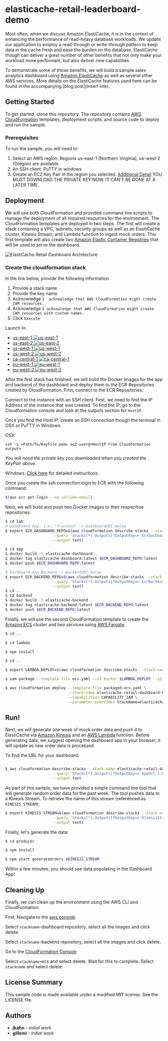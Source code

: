 # elasticache-retail-leaderboard-demo

Most often, when we discuss Amazon ElastiCache, it is in the context of enhancing the performance of read-heavy database workloads. We update our application to employ a read-through or write-through pattern to keep data in the cache fresh and ease the burden on the database. ElastiCache though can deliver a great number of other benefits that not only make your workload more performant, but also deliver new capabilities.

To demonstrate some of those benefits, we will build a sample sales analytics dashboard using [Amazon ElastiCache](https://aws.amazon.com/elasticache/) as well as several other AWS services. More details on the ElastiCache features used here can be found in the accompanying [blog post](insert link).

## Getting Started

To get started, clone this repository. The repository contains [AWS CloudFormation](https://aws.amazon.com/cloudformation/) templates, deployment scripts, and source code to deploy and run the sample.

### Prerequisites

To run the sample, you will need to:

1. Select an AWS region. Regions us-east-1 (Northern Virginia), us-west-2 (Oregon) are available.
2. An SSH client. PuTTY in windows
3. Create an EC2 Key Pair in the region you selected. [Additional Detail](https://docs.aws.amazon.com/AWSEC2/latest/UserGuide/ec2-key-pairs.html#having-ec2-create-your-key-pair) YOU MUST DOWNLOAD THE PRIVATE KEY NOW. IT CAN'T BE DONE AT A LATER TIME.


## Deployment

We will use both CloudFormation and provided command line scripts to manage the deployment of all required resources for the environment. The CloudFormation templates are deployed in two steps. The first will create a stack containing a VPC, subnets, security groups as well as an ElastiCache cluster, Kinesis Stream, and Lambda function to ingest mock orders. This first template will also create two [Amazon Elastic Container Registries](https://aws.amazon.com/ecr/) that will be used to serve the dashboard.

![ElastiCache Retail Dashboard Architecture](elasticache-retail-dashboard-architecture.png)

### Create the cloudformation stack

In the link below, provide the following information

1. Provide a stack name
2. Provide the key name
3. Acknowledge `I  acknowledge that AWS CloudFormation might create IAM resources.`
4. Acknowledge `I acknowledge that AWS CloudFormation might create IAM resources with custom names.`
5. Click `Execute`

Launch In:
* [us-east-1 ![us-east-1](/Images/deploy-to-aws.png)](https://console.aws.amazon.com/cloudformation/home?region=us-east-1#/stacks/create/review?stackName=elasticache-retail-dashboard&templateURL=https://s3.amazonaws.com/elasticache-retail-dashboard/template.yaml)
* [us-east-2 ![us-east-2](/Images/deploy-to-aws.png)](https://console.aws.amazon.com/cloudformation/home?region=us-east-2#/stacks/create/review?stackName=elasticache-retail-dashboard&templateURL=https://s3.amazonaws.com/elasticache-retail-dashboard/template.yaml)
* [us-west-1 ![us-west-1](/Images/deploy-to-aws.png)](https://console.aws.amazon.com/cloudformation/home?region=us-west-1#/stacks/create/review?stackName=elasticache-retail-dashboard&templateURL=https://s3.amazonaws.com/elasticache-retail-dashboard/template.yaml)
* [us-west-2 ![us-west-2](/Images/deploy-to-aws.png)](https://console.aws.amazon.com/cloudformation/home?region=us-west-2#/stacks/create/review?stackName=elasticache-retail-dashboard&templateURL=https://s3.amazonaws.com/elasticache-retail-dashboard/template.yaml)
* [ca-central-1 ![ca-central-1](/Images/deploy-to-aws.png)](https://console.aws.amazon.com/cloudformation/home?region=ca-central-1#/stacks/create/review?stackName=elasticache-retail-dashboard&templateURL=https://s3.amazonaws.com/elasticache-retail-dashboard/template.yaml)
* [eu-west-1 ![eu-west-1](/Images/deploy-to-aws.png)](https://console.aws.amazon.com/cloudformation/home?region=eu-west-1#/stacks/create/review?stackName=elasticache-retail-dashboard&templateURL=https://s3.amazonaws.com/elasticache-retail-dashboard/template.yaml)
* [eu-west-2 ![eu-west-2](/Images/deploy-to-aws.png)](https://console.aws.amazon.com/cloudformation/home?region=eu-west-2#/stacks/create/review?stackName=elasticache-retail-dashboard&templateURL=https://s3.amazonaws.com/elasticache-retail-dashboard/template.yaml)


After the first stack has finished, we will build the Docker images for the app and backend of the dashboard and deploy them to the ECR Repositories created by CloudFormation. First, connect to the ECR Repositories:

Connect to the instance with an SSH client. First, we need to find the IP Address of the instance that was created. To find the IP, go to the Cloudformation console and look at the outputs section for `HostIP`.

Once you find the Host IP, create an SSH connection though the terminal in OSX or PuTTY in Windows. 

OSX: 
```
ssh -i <Path/To/KeyFile.pem> ec2-user@<HostIP From Cloudformation output>
```
*You will need the private key you downloaded when you created the KeyPair above.*

Windows: [Click here](https://docs.aws.amazon.com/AWSEC2/latest/UserGuide/putty.html) for detailed instructions.

Once you create the ssh connection login to ECR with the following command:

``` bash
$(aws ecr get-login --no-include-email)
```


Next, we will build and push two Docker images to their respecitive repositories:

``` bash
$ cd lab
# Dashboard App, i.e. "frontend" -> DashboardURI below
$ export ECR_DASHBOARD_REPO=$(aws cloudformation describe-stacks --stack-name elasticache-retail-dashboard \
                     --query 'Stacks[*].Outputs[?OutputKey==`EcrDashboardRepository`].OutputValue' \
                     --output text)

$ cd app
$ docker build -t elasticache-dashboard .
$ docker tag elasticache-dashboard:latest $ECR_DASHBOARD_REPO:latest 
$ docker push $ECR_DASHBOARD_REPO:latest

# Dashboard App Backend -> BackendURI below
$ export ECR_BACKEND_REPO=$(aws cloudformation describe-stacks --stack-name elasticache-retail-dashboard \
                     --query 'Stacks[*].Outputs[?OutputKey==`EcrBackendRepository`].OutputValue' \
                     --output text)
$ cd ..
$ cd backend
$ docker build -t elasticache-backend .
$ docker tag elasticache-backend:latest $ECR_BACKEND_REPO:latest 
$ docker push $ECR_BACKEND_REPO:latest

```

Finally, we will use the second CloudFormation template to create the [Amazon ECS](https://aws.amazon.com/ecs/) cluster and two services using [AWS Fargate](https://aws.amazon.com/fargate/):

``` bash
$ cd ..

$ cd lambda

$ npm install

$ cd ..

$ export LAMBDA_DEPLOY=$(aws cloudformation describe-stacks --stack-name elasticache-retail-dashboard --query 'Stacks[*].Outputs[?OutputKey==`CodeBucket`].OutputValue' --output text)

$ sam package --template-file ecs.yaml --s3-bucket $LAMBDA_DEPLOY --s3-prefix deploy-lambda/ --output-template-file packaged-ecs.yaml

$ aws cloudformation deploy --template-file packaged-ecs.yaml \
                            --stack-name elasticache-retail-dashboard-ecs \
                            --capabilities CAPABILITY_IAM \
                            --parameter-overrides StackName=elasticache-retail-dashboard
```

## Run!

Next, we will generate one week of mock order data and push it to ElastiCache via [Amazon Kinesis](https://aws.amazon.com/kinesis/) and an [AWS Lambda](https://aws.amazon.com/lambda/) function. Before generating data, we suggest opening the dashboard app in your browser, it will update as new order data is processed.

To find the URL for your dashboard:

``` bash

$ aws cloudformation describe-stacks --stack-name elasticache-retail-dashboard-ecs \
                     --query 'Stacks[*].Outputs[?OutputKey==`AppUrl`].OutputValue' \
                     --output text
```

As part of this sample, we have provided a simple command line tool that will generate random order data for the past week. The tool pushes data to a Kinesis Stream. To retrieve the name of this stream (referenced as `KINESIS_STREAM`):

``` bash
$ export KINESIS_STREAM=$(aws cloudformation describe-stacks --stack-name elasticache-retail-dashboard-ecs \
                     --query 'Stacks[*].Outputs[?OutputKey==`KinesisStream`].OutputValue' \
                     --output text)
```

Finally, let's generate the data:

``` bash
$ cd producer

$ npm install

$ npm start generateOrders $KINESIS_STREAM
```

Within a few minutes, you should see data populating in the Dashboard App!


## Cleaning Up

Finally, we can clean up the environment using the AWS CLI and CloudFormation:

First, Navigate to the [aws console](https://console.aws.amazon.com/ecs/home#/repositories)

Select `stackname`-dashboard repository, select all the images and click delete.

Select `stackname`-backend repository, select all the images and click delete.

Go to the [CloudFormation Console](https://console.aws.amazon.com/cloudformation/home)

Select `stackname`-ecs and select delete. Wait for this to complete.
Select `stackname` and select delete.


## License Summary

This sample code is made available under a modified MIT license. See the LICENSE file.

## Authors

* **jkahn** - *initial work*
* **gillemi** - *initial work*

